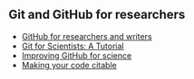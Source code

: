 ## Git and GitHub for researchers
* [GitHub for researchers and writers](http://pythonhackers.com/p/erinrwhite/github-for-researchers)
* [Git for Scientists: A Tutorial](http://nyuccl.org/pages/gittutorial/)
* [Improving GitHub for science](https://github.com/blog/1840-improving-github-for-science)
* [Making your code citable](https://guides.github.com/activities/citable-code/)
